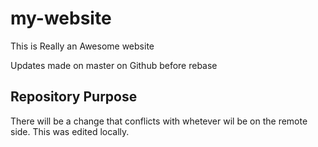 # my-website
This is Really an Awesome website


Updates made on master on Github before rebase

## Repository Purpose

There will be a change that conflicts 
with whetever wil be on the remote side.
This was edited locally.
